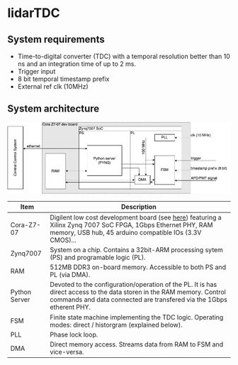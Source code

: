 # lidarTDC
## System requirements
* Time-to-digital converter (TDC) with a temporal resolution better than 10 ns and an integration time of up to 2 ms.
* Trigger input
* 8 bit temporal timestamp prefix
* External ref clk (10MHz)

## System architecture
![System architecture](doc/lidarTDC.png)

| Item          | Description |
| ------------- | ------------- |
| Cora-Z7-07  | Digilent low cost development board (see [here](https://store.digilentinc.com/cora-z7-zynq-7000-single-core-and-dual-core-options-for-arm-fpga-soc-development)) featuring a Xilinx Zynq 7007 SoC FPGA, 1Gbps Ethernet PHY, RAM memory, USB hub, 45 arduino compatible IOs (3.3V CMOS)...|
| Zynq7007  | System on a chip. Contains a 32bit-ARM processing sytem (PS) and programable logic (PL). |
|RAM|512MB DDR3 on-board memory. Accessible to both PS and PL (via DMA).|
|Python Server|Devoted to the configuration/operation of the PL. It is has direct access to the data storen in the RAM memory. Control commands and data connected are transfered via the 1Gbps etherent PHY.  |
| FSM  | Finite state machine implementing the TDC logic. Operating modes: direct / historgram (explained below).  |
| PLL  | Phase lock loop. |
| DMA  | Direct memory access. Streams data from RAM to FSM and vice-versa.  |
